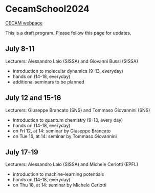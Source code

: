 # CecamSchool2024

[CECAM webpage](https://www.cecam.org/workshop-details/summer-school-on-molecular-dynamics-for-material-science-nanotechnology-and-biophysics-1329)

This is a draft program. Please follow this page for updates.

## July 8-11

Lecturers: Alessandro Laio (SISSA) and Giovanni Bussi (SISSA)

- introduction to molecular dynamics (9-13, everyday)
- hands on (14-18, everyday)
- additional seminars to be planned

## July 12 and 15-16

Lecturers: Giuseppe Brancato (SNS) and Tommaso Giovannini (SNS)

- introduction to quantum chemistry (9-13, every day)
- hands on (14-18, everyday)
- on Fri 12, at 14: seminar by Giuseppe Brancato
- on Tue 16, at 14: seminar by Tommaso Giovannini

## July 17-19

Lecturers: Alessandro Laio (SISSA) and Michele Ceriotti (EPFL)

- introduction to machine-learning potentials
- hands on (14-18, everyday)
- on Thu 18, at 14: seminar by Michele Ceriotti

